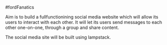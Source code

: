 #fordFanatics

Aim is to build a fullfunctionining social media website which will allow its users to interact with each other. It will let its users send messages to each other one-on-one, through a group and share content.

The social media site will be built using lampstack.
